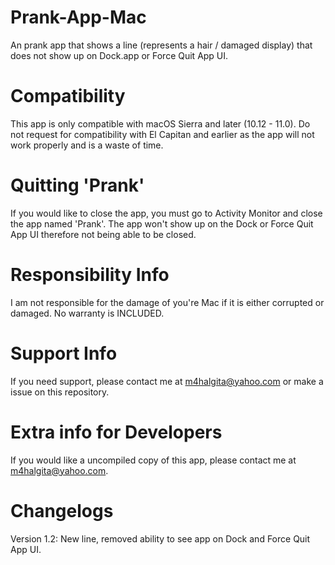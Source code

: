 # Prank-App-Mac
An prank app that shows a line (represents a hair / damaged display) that does not show up on Dock.app or Force Quit App UI.

# Compatibility
This app is only compatible with macOS Sierra and later (10.12 - 11.0). Do not request for compatibility with El Capitan and earlier as the app will not work properly and is a waste of time.

# Quitting 'Prank'
If you would like to close the app, you must go to Activity Monitor and close the app named 'Prank'. The app won't show up on the Dock or Force Quit App UI therefore not being able to be closed.

# Responsibility Info
I am not responsible for the damage of you're Mac if it is either corrupted or damaged. No warranty is INCLUDED.

# Support Info
If you need support, please contact me at m4halgita@yahoo.com or make a issue on this repository.

# Extra info for Developers
If you would like a uncompiled copy of this app, please contact me at m4halgita@yahoo.com.

# Changelogs
Version 1.2: New line, removed ability to see app on Dock and Force Quit App UI.
